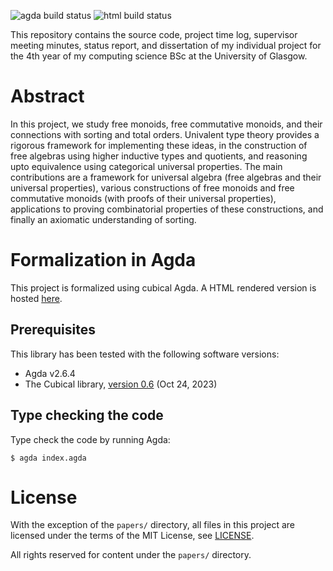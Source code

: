 ![agda build status](https://github.com/pufferffish/agda-symmetries/actions/workflows/ci-ubuntu.yml/badge.svg) 
![html build status](https://github.com/pufferffish/agda-symmetries/actions/workflows/ci-html.yml/badge.svg) 

This repository contains the source code, project time log, supervisor meeting minutes, status report,
and dissertation of my individual project for the 4th year of my computing science BSc at the University of Glasgow.

# Abstract

In this project, we study free monoids, free commutative monoids, and their connections with sorting and total
orders. Univalent type theory provides a rigorous framework for implementing these ideas, in the construction
of free algebras using higher inductive types and quotients, and reasoning upto equivalence using categorical
universal properties. The main contributions are a framework for universal algebra (free algebras and their
universal properties), various constructions of free monoids and free commutative monoids (with proofs of their
universal properties), applications to proving combinatorial properties of these constructions, and finally an
axiomatic understanding of sorting. 

# Formalization in Agda

This project is formalized using cubical Agda. A HTML rendered version is hosted [here](https://windtfw.com/agda-symmetries/).

## Prerequisites

This library has been tested with the following software versions:
 * Agda v2.6.4
 * The Cubical library, [version 0.6](https://github.com/agda/cubical/releases/tag/v0.6) (Oct 24, 2023)

## Type checking the code

Type check the code by running Agda:

```console
$ agda index.agda
```

# License

With the exception of the `papers/` directory, all files in this project are
licensed under the terms of the MIT License, see [LICENSE](LICENSE).

All rights reserved for content under the `papers/` directory.
